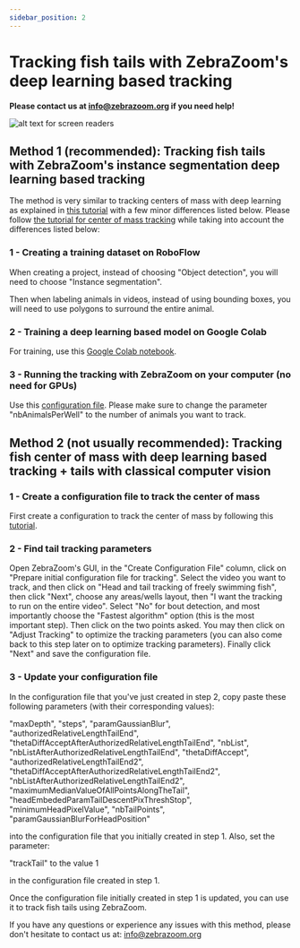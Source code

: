 ```yaml
---
sidebar_position: 2
---
```


# Tracking fish tails with ZebraZoom's deep learning based tracking

**Please contact us at info@zebrazoom.org if you need help!**

![alt text for screen readers](https://zebrazoom.org/videos/gif/deepLearningTail.gif)

## Method 1 (recommended): Tracking fish tails with ZebraZoom's instance segmentation deep learning based tracking

The method is very similar to tracking centers of mass with deep learning as explained in <a href="/docs/DLtracking/centerOfMassTracking" target="_blank">this tutorial</a> with a few minor differences listed below. Please follow <a href="/docs/DLtracking/centerOfMassTracking" target="_blank">the tutorial for center of mass tracking</a> while taking into account the differences listed below:

### 1 - Creating a training dataset on RoboFlow

When creating a project, instead of choosing "Object detection", you will need to choose "Instance segmentation". 

Then when labeling animals in videos, instead of using bounding boxes, you will need to use polygons to surround the entire animal.

### 2 - Training a deep learning based model on Google Colab

For training, use this [Google Colab notebook](https://colab.research.google.com/gist/oliviermirat/e12e33983ffa7f8bc38603072b1ab1bc/zebrazoomyolov11instancesegmentationtrainingwithaugmentations.ipynb).

### 3 - Running the tracking with ZebraZoom on your computer (no need for GPUs)

Use this [configuration file](https://github.com/oliviermirat/ZebraZoom/blob/master/DLrelatedFiles/YOLO_tailTracking.json). Please make sure to change the parameter "nbAnimalsPerWell" to the number of animals you want to track.


## Method 2 (not usually recommended): Tracking fish center of mass with deep learning based tracking + tails with classical computer vision

### 1 - Create a configuration file to track the center of mass

First create a configuration to track the center of mass by following this <a href="/docs/DLtracking/centerOfMassTracking" target="_blank">tutorial</a>.

### 2 - Find tail tracking parameters

Open ZebraZoom's GUI, in the "Create Configuration File" column, click on "Prepare initial configuration file for tracking". Select the video you want to track, and then click on "Head and tail tracking of freely swimming fish", then click "Next", choose any areas/wells layout, then "I want the tracking to run on the entire video". Select "No" for bout detection, and most importantly choose the "Fastest algorithm" option (this is the most important step). Then click on the two points asked. You may then click on "Adjust Tracking" to optimize the tracking parameters (you can also come back to this step later on to optimize tracking parameters). Finally click "Next" and save the configuration file.

### 3 - Update your configuration file

In the configuration file that you've just created in step 2, copy paste these following parameters (with their corresponding values):

"maxDepth", "steps", "paramGaussianBlur", "authorizedRelativeLengthTailEnd", "thetaDiffAcceptAfterAuthorizedRelativeLengthTailEnd", "nbList", "nbListAfterAuthorizedRelativeLengthTailEnd", "thetaDiffAccept", "authorizedRelativeLengthTailEnd2", "thetaDiffAcceptAfterAuthorizedRelativeLengthTailEnd2", "nbListAfterAuthorizedRelativeLengthTailEnd2", "maximumMedianValueOfAllPointsAlongTheTail", "headEmbededParamTailDescentPixThreshStop", "minimumHeadPixelValue", "nbTailPoints", "paramGaussianBlurForHeadPosition"

into the configuration file that you initially created in step 1. Also, set the parameter:

"trackTail" to the value 1

in the configuration file created in step 1.

Once the configuration file initially created in step 1 is updated, you can use it to track fish tails using ZebraZoom.


If you have any questions or experience any issues with this method, please don't hesitate to contact us at: info@zebrazoom.org
